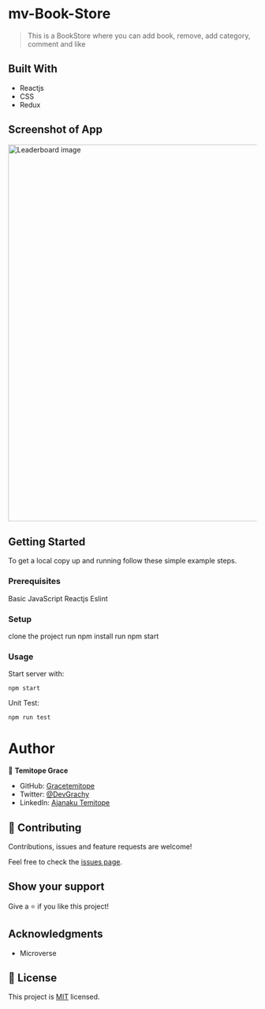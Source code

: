 # mv-Book-Store

> This is a BookStore where you can add book, remove, add category, comment and like

## Built With

- Reactjs
- CSS
- Redux

## Screenshot of App
<img width="763" alt="Leaderboard image" src="https://user-images.githubusercontent.com/58818795/132072015-7d778b9a-4545-4e31-b7ac-1fbf2e71d6fc.png">


## Getting Started

To get a local copy up and running follow these simple example steps.

### Prerequisites

Basic JavaScript
Reactjs
Eslint
### Setup

clone the project
run npm install
run npm start

### Usage

Start server with:

```
npm start

```

Unit Test:

```
npm run test

```

# Author

👤 **Temitope Grace**

- GitHub: [Gracetemitope](https://github.com/gracetemitope)
- Twitter: [@DevGrachy](https://twitter.com/devgrachy)
- LinkedIn: [Ajanaku Temitope](https://www.linkedin.com/in/ajanaku-temitope/)


## 🤝 Contributing

Contributions, issues and feature requests are welcome!

Feel free to check the [issues page](issues/).

## Show your support

Give a ⭐️ if you like this project!

## Acknowledgments

- Microverse


## 📝 License

This project is [MIT](LICENSE) licensed.

